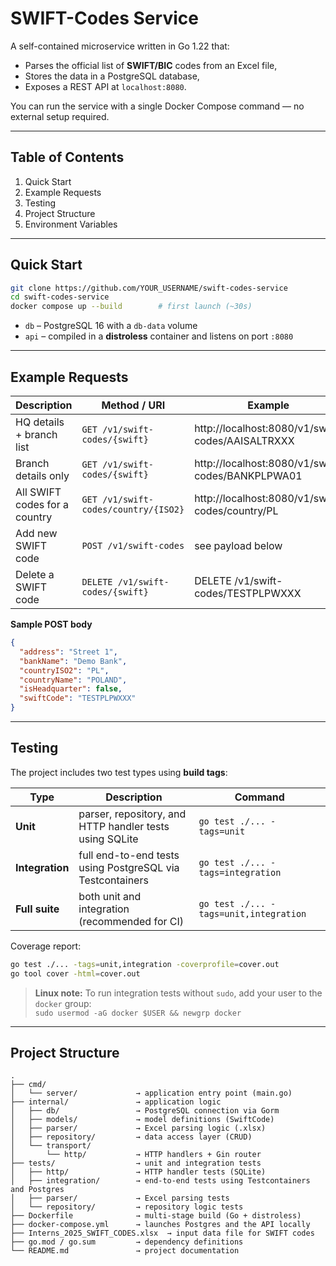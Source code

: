# SWIFT-Codes Service

A self-contained microservice written in Go 1.22 that:

* Parses the official list of **SWIFT/BIC** codes from an Excel file,
* Stores the data in a PostgreSQL database,
* Exposes a REST API at `localhost:8080`.

You can run the service with a single Docker Compose command — no external setup required.

---

## Table of Contents

1. Quick Start
2. Example Requests
3. Testing
4. Project Structure
5. Environment Variables

---

## Quick Start

```bash
git clone https://github.com/YOUR_USERNAME/swift-codes-service
cd swift-codes-service
docker compose up --build        # first launch (~30s)
```

* `db` – PostgreSQL 16 with a `db-data` volume
* `api` – compiled in a **distroless** container and listens on port `:8080`

---

## Example Requests

| Description                          | Method / URI                             | Example |
|--------------------------------------|------------------------------------------|---------|
| HQ details + branch list             | `GET /v1/swift-codes/{swift}`            | http://localhost:8080/v1/swift-codes/AAISALTRXXX |
| Branch details only                  | `GET /v1/swift-codes/{swift}`            | http://localhost:8080/v1/swift-codes/BANKPLPWA01 |
| All SWIFT codes for a country        | `GET /v1/swift-codes/country/{ISO2}`     | http://localhost:8080/v1/swift-codes/country/PL |
| Add new SWIFT code                   | `POST /v1/swift-codes`                   | see payload below |
| Delete a SWIFT code                  | `DELETE /v1/swift-codes/{swift}`         | DELETE /v1/swift-codes/TESTPLPWXXX |

**Sample POST body**

```json
{
  "address": "Street 1",
  "bankName": "Demo Bank",
  "countryISO2": "PL",
  "countryName": "POLAND",
  "isHeadquarter": false,
  "swiftCode": "TESTPLPWXXX"
}
```

---

## Testing

The project includes two test types using **build tags**:

| Type            | Description                               | Command |
|------------------|--------------------------------------------|---------|
| **Unit**         | parser, repository, and HTTP handler tests using SQLite | `go test ./... -tags=unit` |
| **Integration**  | full end-to-end tests using PostgreSQL via Testcontainers | `go test ./... -tags=integration` |
| **Full suite**   | both unit and integration (recommended for CI) | `go test ./... -tags=unit,integration` |

Coverage report:

```bash
go test ./... -tags=unit,integration -coverprofile=cover.out
go tool cover -html=cover.out
```

> **Linux note:** To run integration tests without `sudo`, add your user to the `docker` group:  
> `sudo usermod -aG docker $USER && newgrp docker`

---

## Project Structure

```
.
├── cmd/
│   └── server/             → application entry point (main.go)
├── internal/               → application logic
│   ├── db/                 → PostgreSQL connection via Gorm
│   ├── models/             → model definitions (SwiftCode)
│   ├── parser/             → Excel parsing logic (.xlsx)
│   ├── repository/         → data access layer (CRUD)
│   └── transport/
│       └── http/           → HTTP handlers + Gin router
├── tests/                  → unit and integration tests
│   ├── http/               → HTTP handler tests (SQLite)
│   ├── integration/        → end-to-end tests using Testcontainers and Postgres
│   ├── parser/             → Excel parsing tests
│   └── repository/         → repository logic tests
├── Dockerfile              → multi-stage build (Go + distroless)
├── docker-compose.yml      → launches Postgres and the API locally
├── Interns_2025_SWIFT_CODES.xlsx  → input data file for SWIFT codes
├── go.mod / go.sum         → dependency definitions
└── README.md               → project documentation
```
